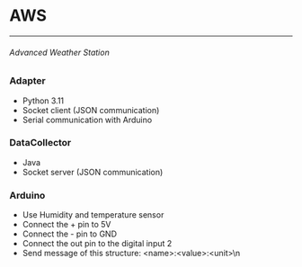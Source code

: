 <h1>AWS</h1>
<hr>
<h6>Advanced Weather Station</h6>

<h3>Adapter</h3>
<ul>
    <li>Python 3.11</li>
    <li>Socket client (JSON communication)</li>
    <li>Serial communication with Arduino</li>
</ul>
<h3>DataCollector</h3>
<ul>
    <li>Java</li>
    <li>Socket server (JSON communication)</li>
</ul>
<h3>Arduino</h3>
<ul>
    <li>Use Humidity and temperature sensor</li>
    <li>Connect the + pin to 5V</li>
    <li>Connect the - pin to GND</li>
    <li>Connect the out pin to the digital input 2</li>
    <li>Send message of this structure: &lt;name&gt;:&lt;value&gt;:&lt;unit&gt;\n</li>
</ul>